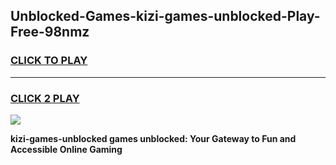 
## Unblocked-Games-kizi-games-unblocked-Play-Free-98nmz
<h3>
<a href="https://premium76.site?title=kizi-games-unblocked&ref=21A">CLICK TO PLAY</a></h3>
<hr>

<h3>
<a href="https://premium76.site?title=kizi-games-unblocked&ref=21A">CLICK 2 PLAY</a>
  
</h3>

<a href="https://premium76.site?title=kizi-games-unblocked&ref=21A"><img src="https://clearcache.store/games.png"></a>


**kizi-games-unblocked games unblocked: Your Gateway to Fun and Accessible Online Gaming**
